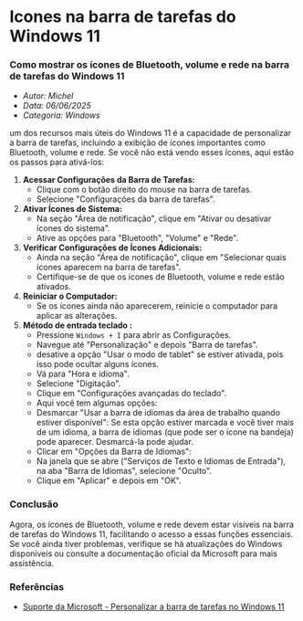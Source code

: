 # Icones na barra de tarefas do Windows 11
### Como mostrar os ícones de Bluetooth, volume e rede na barra de tarefas do Windows 11
* *Autor: Michel*
* *Data: 06/06/2025*
* *Categoria: Windows*

um dos recursos mais úteis do Windows 11 é a capacidade de personalizar a barra de tarefas, incluindo a exibição de ícones importantes como Bluetooth, volume e rede. Se você não está vendo esses ícones, aqui estão os passos para ativá-los:
1. **Acessar Configurações da Barra de Tarefas:**
   - Clique com o botão direito do mouse na barra de tarefas.
   - Selecione "Configurações da barra de tarefas".
2. **Ativar Ícones de Sistema:**
   - Na seção "Área de notificação", clique em "Ativar ou desativar ícones do sistema".
   - Ative as opções para "Bluetooth", "Volume" e "Rede".
3. **Verificar Configurações de Ícones Adicionais:**
   - Ainda na seção "Área de notificação", clique em "Selecionar quais ícones aparecem na barra de tarefas".
   - Certifique-se de que os ícones de Bluetooth, volume e rede estão ativados.
4. **Reiniciar o Computador:**
   - Se os ícones ainda não aparecerem, reinicie o computador para aplicar as alterações.
5. **Método de entrada teclado :**
    - Pressione `Windows + I` para abrir as Configurações.
    - Navegue até "Personalização" e depois "Barra de tarefas".
    - desative a opção "Usar o modo de tablet" se estiver ativada, pois isso pode ocultar alguns ícones.
    - Vá para "Hora e idioma".
    - Selecione "Digitação".
    - Clique em "Configurações avançadas do teclado".
     - Aqui você tem algumas opções: 
     - Desmarcar "Usar a barra de idiomas da área de trabalho quando estiver disponível": Se esta opção estiver marcada e você tiver mais de um idioma, a barra de idiomas (que pode ser o ícone na bandeja) pode aparecer. Desmarcá-la pode ajudar.
     - Clicar em "Opções da Barra de Idiomas":
     - Na janela que se abre ("Serviços de Texto e Idiomas de Entrada"), na aba "Barra de Idiomas", selecione "Oculto".
     - Clique em "Aplicar" e depois em "OK".
  
### Conclusão
Agora, os ícones de Bluetooth, volume e rede devem estar visíveis na barra de tarefas do Windows 11, facilitando o acesso a essas funções essenciais. Se você ainda tiver problemas, verifique se há atualizações do Windows disponíveis ou consulte a documentação oficial da Microsoft para mais assistência. 
### Referências
- [Suporte da Microsoft - Personalizar a barra de tarefas no Windows 11](https://support.microsoft.com/pt-br/windows/personalizar-a-barra-de-tarefas-no-windows-11-8f0b1c3a-2d5e-4b6c-bb7f-9d1c3a2d5e4b)  